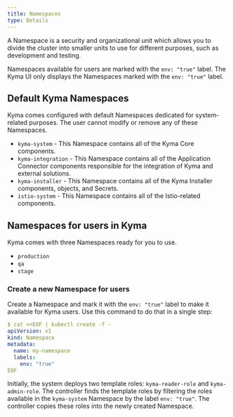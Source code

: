 ```yaml
---
title: Namespaces
type: Details
---
```


A Namespace is a security and organizational unit which allows you to divide the cluster into smaller units to use for different purposes, such as development and testing.

Namespaces available for users are marked with the `env: "true"` label. The Kyma UI only displays the Namespaces marked with the `env: "true"` label.


## Default Kyma Namespaces

Kyma comes configured with default Namespaces dedicated for system-related purposes. The user cannot modify or remove any of these Namespaces.

- `kyma-system` - This Namespace contains all of the Kyma Core components.
- `kyma-integration` - This Namespace contains all of the Application Connector components responsible for the integration of Kyma and external solutions.
- `kyma-installer` - This Namespace contains all of the Kyma Installer components, objects, and Secrets.
- `istio-system` - This Namespace contains all of the Istio-related components.

## Namespaces for users in Kyma

Kyma comes with three Namespaces ready for you to use.
- `production`
- `qa`
- `stage`

### Create a new Namespace for users

Create a Namespace and mark it with the `env: "true"` label to make it available for Kyma users. Use this command to do that in a single step:

``` yaml
$ cat <<EOF | kubectl create -f -
apiVersion: v1
kind: Namespace
metadata:
  name: my-namespace
  labels:
    env: "true"
EOF
```

Initially, the system deploys two template roles: `kyma-reader-role` and `kyma-admin-role`. The controller finds the template roles by filtering the roles available in the `kyma-system` Namespace by the label `env: "true"`. The controller copies these roles into the newly created Namespace.
